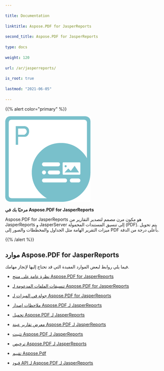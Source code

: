 ```yaml
---

title: Documentation

linktitle: Aspose.PDF for JasperReports

second_title: Aspose.PDF for JasperReports

type: docs

weight: 120

url: /ar/jasperreports/

is_root: true

lastmod: "2021-06-05"

---
```


{{% alert color="primary" %}}

![todo:image_alt_text](aspose_pdf-for-jasperreports.png)

**مرحبًا بك في Aspose.PDF for JasperReports**

Aspose.PDF for JasperReports هو مكون مرن مصمم لتصدير التقارير من JasperReports و JasperServer إلى تنسيق المستندات المحمولة (PDF). يتم تحويل ميزات التقرير الهامة مثل الجداول والمخططات والصور إلى PDF بأعلى درجة من الدقة.

{{% /alert %}}

## **موارد Aspose.PDF for JasperReports**

فيما يلي روابط لبعض الموارد المفيدة التي قد تحتاج إليها لإنجاز مهامك.

- [نظرة عامة على منتج Aspose.PDF for JasperReports](/pdf/ar/jasperreports/product-overview/)

- [تنسيقات الملفات المدعومة لـ Aspose.PDF for JasperReports](/pdf/ar/jasperreports/supported-file-formats/)

- [جولة في الميزات لـ Aspose.PDF for JasperReports](/pdf/ar/jasperreports/feature-tour/)

- [ملاحظات إصدار Aspose.PDF لـ JasperReports](https://releases.aspose.com/pdf/jassperreport/release-notes/)

- [تحميل Aspose.PDF لـ JasperReports](https://releases.aspose.com/pdf/jassperreport/)

- [معرض تقارير عينة Aspose.PDF لـ JasperReports](/pdf/ar/jasperreports/sample-reports-gallery/)

- [تثبيت Aspose.PDF لـ JasperReports](/pdf/ar/jasperreports/installation/)

- [ترخيص Aspose.PDF لـ JasperReports](/pdf/ar/jasperreports/licensing/)

- [تقييم Aspose.Pdf](/pdf/ar/jasperreports/evaluate-aspose-pdf/)

- [قيود API لـ Aspose.PDF لـ JasperReports](/pdf/ar/jasperreports/api-limitations/)